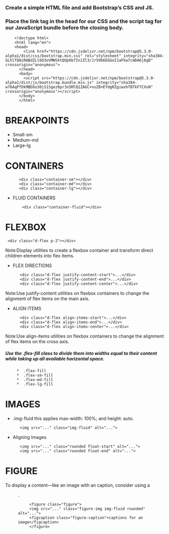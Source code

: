 
### Create a simple HTML file and add Bootstrap’s CSS and JS. 
### Place the link tag in the head for our CSS and the script tag for our JavaScript bundle before the closing body.
          
        <!doctype html>
        <html lang="en">
        <head>
            <link href="https://cdn.jsdelivr.net/npm/bootstrap@5.3.0-alpha1/dist/css/bootstrap.min.css" rel="stylesheet" integrity="sha384-    GLhlTQ8iRABdZLl6O3oVMWSktQOp6b7In1Zl3/Jr59b6EGGoI1aFkw7cmDA6j6gD" crossorigin="anonymous">
          </head>
          <body>
            <script src="https://cdn.jsdelivr.net/npm/bootstrap@5.3.0-alpha1/dist/js/bootstrap.bundle.min.js" integrity="sha384-w76AqPfDkMBDXo30jS1Sgez6pr3x5MlQ1ZAGC+nuZB+EYdgRZgiwxhTBTkF7CXvN" crossorigin="anonymous"></script>
          </body>
          </html>
         
 
 # BREAKPOINTS
 
 * Small-sm
 * Medium-md
 * Large-lg

# CONTAINERS

          <div class="container-sm"></div>
          <div class="container-md"></div>
          <div class="container-lg"></div>
          
* FLUID CONTAINERS
          
          <div class="container-fluid"></div>
          
 # FLEXBOX
   
     <div class="d-flex p-2"></div>
     
 Note:Display utilities to create a flexbox container and transform direct children elements into flex items.
 
 * FLEX DIRECTIONS
 
          <div class="d-flex justify-content-start">...</div>
          <div class="d-flex justify-content-end">...</div>
          <div class="d-flex justify-content-center">...</div>
 
  Note:Use justify-content utilities on flexbox containers to change the alignment of flex items on the main axis.

 
 * ALIGN ITEMS
 
          <div class="d-flex align-items-start">...</div>
          <div class="d-flex align-items-end">...</div>
          <div class="d-flex align-items-center">...</div>
  
  Note:Use align-items utilities on flexbox containers to change the alignment of flex items on the cross axis.
  
  
  
  
  ##### Use the .flex-fill class to divide them into widths equal to their content while taking up all available horizontal space.
  
  
         *  .flex-fill
         *  .flex-sm-fill
         *  .flex-md-fill
         *  .flex-lg-fill
# IMAGES

* .img-fluid this applies max-width: 100%; and height: auto.
          
         <img src="..." class="img-fluid" alt="...">
          
 * Aligning Images         
          
          <img src="..." class="rounded float-start" alt="...">
          <img src="..." class="rounded float-end" alt="...">
          
 # FIGURE 
 
To display a content—like an image with an caption, consider using a <figure>.
          
         <figure class="figure">
         <img src="..." class="figure-img img-fluid rounded" alt="...">
         <figcaption class="figure-caption">captions for an image</figcaption>
         </figure>
          
          
          
          
          
          
          
          
          
          
          
          
